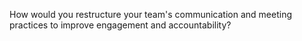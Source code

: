 How would you restructure your team's communication and meeting practices to improve engagement and accountability?
